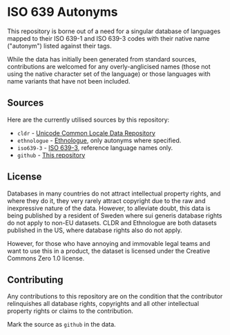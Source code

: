 # ISO 639 Autonyms

This repository is borne out of a need for a singular database of languages mapped to their ISO 639-1 and ISO 639-3 codes with their native name ("autonym") listed against their tags.

While the data has initially been generated from standard sources, contributions are welcomed for any overly-anglicised names (those not using the native character set of the language) or those languages with name variants that have not been included.

## Sources

Here are the currently utilised sources by this repository:

- `cldr` - [Unicode Common Locale Data Repository](http://cldr.unicode.org/)
- `ethnologue` - [Ethnologue](https://www.ethnologue.com/), only autonyms where specified.
- `iso639-3` - [ISO 639-3](http://www.sil.org/iso639-3/), reference language names only.
- `github` - [This repository](https://github.com/bbqsrc/iso639-autonyms)

## License

Databases in many countries do not attract intellectual property rights, and where they do it, they very rarely attract copyright due to the raw and inexpressive nature of the data. However, to alleviate doubt, this data is being published by a resident of Sweden where sui generis database rights do not apply to non-EU datasets. CLDR and Ethnologue are both datasets published in the US, where database rights also do not apply.

However, for those who have annoying and immovable legal teams and want to use this in a product, the dataset is licensed under the Creative Commons Zero 1.0 license.

## Contributing

Any contributions to this repository are on the condition that the contributor relinquishes all database rights, copyrights and all other intellectual property rights or claims to the contribution.

Mark the source as `github` in the data.